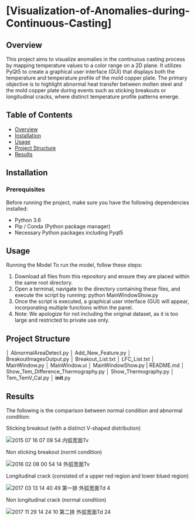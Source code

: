 # [Visualization-of-Anomalies-during-Continuous-Casting]

## Overview
This project aims to visualize anomalies in the continuous casting process by mapping temperature values to a color range on a 2D plane. It utilizes PyQt5 to create a graphical user interface (GUI) that displays both the temperature and temperature profile of the mold copper plate. The primary objective is to highlight abnormal heat transfer between molten steel and the mold copper plate during events such as sticking breakouts or longitudinal cracks, where distinct temperature profile patterns emerge.

## Table of Contents
- [Overview](#overview)
- [Installation](#installation)
- [Usage](#usage)
- [Project Structure](#project-structure)
- [Results](#results)


## Installation
### Prerequisites
Before running the project, make sure you have the following dependencies installed:

- Python 3.6
- Pip / Conda (Python package manager)
- Necessary Python packages including Pyqt5


## Usage
Running the Model
To run the model, follow these steps:
1. Download all files from this repository and ensure they are placed within the same root directory.
2. Open a terminal, navigate to the directory containing these files, and execute the script by running: python MainWindowShow.py
3. Once the script is executed, a graphical user interface (GUI) will appear, incorporating multiple functions within the panel.
4. Note: We apologize for not including the original dataset, as it is too large and restricted to private use only.

## Project Structure
│  AbnormalAreaDetect.py
│  Add_New_Feature.py
│  BreakoutImagesOutput.py
│  Breakout_List.txt
│  LFC_List.txt
│  MainWindow.py
│  MainWindow.ui
│  MainWindowShow.py
|  README.md
│  Show_Tem_Difference_Thermography.py
│  Show_Thermography.py
│  Tem_TemV_Cal.py
│  __init__.py

## Results
The following is the comparison between normal condition and abnormal condition:

Sticking breakout (with a distinct V-shaped distribution)

![2015 07 16  07 09 54  内弧宽面Tv](https://github.com/user-attachments/assets/fb025170-f2a3-4219-9754-f2e814772174)

Non sticking breakout (norml condition)

![2016 02 08  00 54 14  外弧宽面Tv](https://github.com/user-attachments/assets/5148b24b-76ea-4a42-af3b-2dd94f8e3524)


Longitudinal crack (consisted of a upper red region and lower blued region)

![2017 03 13  14 40 49  第一排  外弧宽面Td  4](https://github.com/user-attachments/assets/fbceab72-7bf8-4d3e-b4e2-63145cd1a057)

Non longitudinal crack (normal condition)

![2017 11 29  14 24 10  第二排  外弧宽面Td  24](https://github.com/user-attachments/assets/c9da76c1-df52-457e-86bd-e17f5553d96f)

